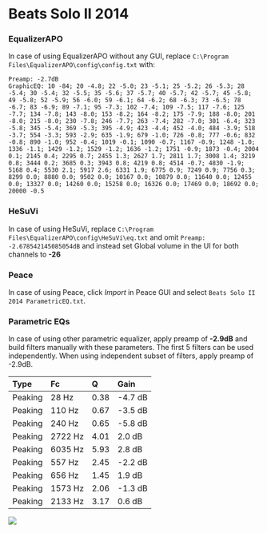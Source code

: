 # Beats Solo II 2014

### EqualizerAPO
In case of using EqualizerAPO without any GUI, replace `C:\Program Files\EqualizerAPO\config\config.txt`
with:
```
Preamp: -2.7dB
GraphicEQ: 10 -84; 20 -4.8; 22 -5.0; 23 -5.1; 25 -5.2; 26 -5.3; 28 -5.4; 30 -5.4; 32 -5.5; 35 -5.6; 37 -5.7; 40 -5.7; 42 -5.7; 45 -5.8; 49 -5.8; 52 -5.9; 56 -6.0; 59 -6.1; 64 -6.2; 68 -6.3; 73 -6.5; 78 -6.7; 83 -6.9; 89 -7.1; 95 -7.3; 102 -7.4; 109 -7.5; 117 -7.6; 125 -7.7; 134 -7.8; 143 -8.0; 153 -8.2; 164 -8.2; 175 -7.9; 188 -8.0; 201 -8.0; 215 -8.0; 230 -7.8; 246 -7.7; 263 -7.4; 282 -7.0; 301 -6.4; 323 -5.8; 345 -5.4; 369 -5.3; 395 -4.9; 423 -4.4; 452 -4.0; 484 -3.9; 518 -3.7; 554 -3.3; 593 -2.9; 635 -1.9; 679 -1.0; 726 -0.8; 777 -0.6; 832 -0.8; 890 -1.0; 952 -0.4; 1019 -0.1; 1090 -0.7; 1167 -0.9; 1248 -1.0; 1336 -1.1; 1429 -1.2; 1529 -1.2; 1636 -1.2; 1751 -0.9; 1873 -0.4; 2004 0.1; 2145 0.4; 2295 0.7; 2455 1.3; 2627 1.7; 2811 1.7; 3008 1.4; 3219 0.8; 3444 0.2; 3685 0.3; 3943 0.8; 4219 0.8; 4514 -0.7; 4830 -1.9; 5168 0.4; 5530 2.1; 5917 2.6; 6331 1.9; 6775 0.9; 7249 0.9; 7756 0.3; 8299 0.0; 8880 0.0; 9502 0.0; 10167 0.0; 10879 0.0; 11640 0.0; 12455 0.0; 13327 0.0; 14260 0.0; 15258 0.0; 16326 0.0; 17469 0.0; 18692 0.0; 20000 -0.5
```

### HeSuVi
In case of using HeSuVi, replace `C:\Program Files\EqualizerAPO\config\HeSuVi\eq.txt` and omit `Preamp:
-2.678542145085054dB` and instead set Global volume in the UI for both channels to **-26**

### Peace
In case of using Peace, click *Import* in Peace GUI and select `Beats Solo II 2014 ParametricEQ.txt`.

### Parametric EQs
In case of using other parametric equalizer, apply preamp of **-2.9dB** and build filters manually
with these parameters. The first 5 filters can be used independently.
When using independent subset of filters, apply preamp of -2.9dB.

| Type    | Fc      |    Q | Gain    |
|:--------|:--------|:-----|:--------|
| Peaking | 28 Hz   | 0.38 | -4.7 dB |
| Peaking | 110 Hz  | 0.67 | -3.5 dB |
| Peaking | 240 Hz  | 0.65 | -5.8 dB |
| Peaking | 2722 Hz | 4.01 | 2.0 dB  |
| Peaking | 6035 Hz | 5.93 | 2.8 dB  |
| Peaking | 557 Hz  | 2.45 | -2.2 dB |
| Peaking | 656 Hz  | 1.45 | 1.9 dB  |
| Peaking | 1573 Hz | 2.06 | -1.3 dB |
| Peaking | 2133 Hz | 3.17 | 0.6 dB  |

![](https://raw.githubusercontent.com/jaakkopasanen/AutoEq/master/results/innerfidelity/sbaf-serious/Beats%20Solo%20II%202014/Beats%20Solo%20II%202014.png)
